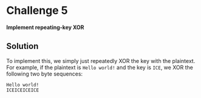 # Challenge 5

**Implement repeating-key XOR**

## Solution

To implement this, we simply just repeatedly XOR the key with the plaintext. For example, if the plaintext is `Hello world!` and the key is `ICE`, we XOR the following two byte sequences:

`Hello world!` \
`ICEICEICEICE`
